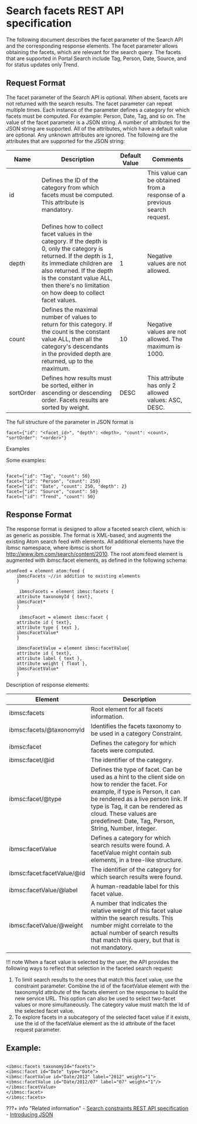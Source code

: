 # Search facets REST API specification

The following document describes the facet parameter of the Search API and the corresponding response elements. The facet parameter allows obtaining the facets, which are relevant for the search query. The facets that are supported in Portal Search include Tag, Person, Date, Source, and for status updates only Trend.

## Request Format

The facet parameter of the Search API is optional. When absent, facets are not returned with the search results. The facet parameter can repeat multiple times. Each instance of the parameter defines a category for which facets must be computed. For example: Person, Date, Tag, and so on. The value of the facet parameter is a JSON string. A number of attributes for the JSON string are supported. All of the attributes, which have a default value are optional. Any unknown attributes are ignored. The following are the attributes that are supported for the JSON string:

|Name|Description|Default Value|Comments|
|----|-----------|-------------|--------|
|id|Defines the ID of the category from which facets must be computed. This attribute is mandatory.| |This value can be obtained from a response of a previous search request.|
|depth|Defines how to collect facet values in the category. If the depth is 0, only the category is returned. If the depth is 1, its immediate children are also returned. If the depth is the constant value ALL, then there's no limitation on how deep to collect facet values.|1|Negative values are not allowed.|
|count|Defines the maximal number of values to return for this category. If the count is the constant value ALL, then all the category's descendants in the provided depth are returned, up to the maximum.|10|Negative values are not allowed. The maximum is 1000.|
|sortOrder|Defines how results must be sorted, either in ascending or descending order. Facets results are sorted by weight.|DESC|This attribute has only 2 allowed values: ASC, DESC.|

The full structure of the parameter in JSON format is

```
facet={"id": "<facet_id>", "depth": <depth>, "count": <count>, "sortOrder": "<order>"}
```

Examples

Some examples:

```

facet={"id": "Tag", "count": 50}
facet={"id": "Person", "count": 250}
facet={"id": "Date", "count": 250, "depth": 2}
facet={"id": "Source", "count": 50}
facet={"id": "Trend", "count": 50}
```

## Response Format

The response format is designed to allow a faceted search client, which is as generic as possible. The format is XML-based, and augments the existing Atom search feed with elements. All additional elements have the ibmsc namespace, where ibmsc is short for http://www.ibm.com/search/content/2010. The root atom:feed element is augmented with ibmsc:facet elements, as defined in the following schema:

```
atomFeed = element atom:feed {
	ibmscFacets ~//in addition to existing elements
	}

	 ibmscFacets = element ibmsc:facets {
	attribute taxonomyId { text},
	ibmscFacet*
	}
	 
	 ibmscFacet = element ibmsc:facet {
	attribute id { text},
	attribute type { text },
	ibmscFacetValue*
	}
	
	ibmscFacetValue = element ibmsc:facetValue{
	attribute id { text},
	attribute label { text },
	attribute weight { float },
	ibmscFacetValue*
	}
```

Description of response elements:

|Element|Description|
|-------|-----------|
|ibmsc:facets|Root element for all facets information.|
|ibmsc:facets/@taxonomyId|Identifies the facets taxonomy to be used in a category Constraint.|
|ibmsc:facet|Defines the category for which facets were computed.|
|ibmsc:facet/@id|The identifier of the category.|
|ibmsc:facet/@type|Defines the type of facet. Can be used as a hint to the client side on how to render the facet. For example, if type is Person, it can be rendered as a live person link. If type is Tag, it can be rendered as cloud. These values are predefined: Date, Tag, Person, String, Number, Integer.|
|ibmsc:facetValue|Defines a category for which search results were found. A facetValue might contain sub elements, in a tree-like structure.|
|ibmsc:facet:facetValue/@id|The identifier of the category for which search results were found.|
|ibmsc:facetValue/@label|A human-readable label for this facet value.|
|ibmsc:facetValue/@weight|A number that indicates the relative weight of this facet value within the search results. This number might correlate to the actual number of search results that match this query, but that is not mandatory.|

!!! note
	When a facet value is selected by the user, the API provides the following ways to reflect that selection in the faceted search request:

1.  To limit search results to the ones that match this facet value, use the constraint parameter. Combine the id of the facetValue element with the taxonomyId attribute of the facets element on the response to build the new service URL. This option can also be used to select two-facet values or more simultaneously. The category value must match the Id of the selected facet value.
2.  To explore facets in a subcategory of the selected facet value if it exists, use the id of the facetValue element as the id attribute of the facet request parameter.

## Example:

```

<ibmsc:facets taxonomyId="facets">
<ibmsc:facet id="Date" type="Date">
<ibmsc:facetValue id="Date/2012" label="2012" weight="1">
<ibmsc:facetValue id="Date/2012/07" label="07" weight="1"/>
</ibmsc:facetValue>
</ibmsc:facet>
</ibmsc:facets>
```


???+ info "Related information"
	- [Search constraints REST API specification](../search-rest-api/constraints-spec.md)
	- [Introducing JSON](https://www.json.org/json-en.html)